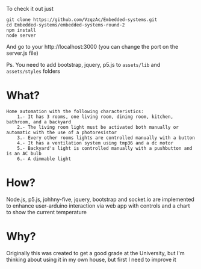 

To check it out just
```
git clone https://github.com/VzqzAc/Embedded-systems.git
cd Embedded-systems/embedded-systems-round-2
npm install
node server
```
And go to your http://localhost:3000 (you can change the port on the server.js file)

Ps. You need to add bootstrap, jquery, p5.js to `assets/lib` and `assets/styles` folders

# What?
	Home automation with the following characteristics:
		1.- It has 3 rooms, one living room, dining room, kitchen, bathroom, and a backyard
		2.- The living room light must be activated both manually or automatic with the use of a photoresistor
		3.- Every other rooms lights are controlled manually with a button
		4.- It has a ventilation system using tmp36 and a dc motor
		5.- Backyard's light is controlled manually with a pushbutton and is an AC bulb
		6.- A dimmable light

# How?
Node.js, p5.js, johhny-five, jquery, bootstrap and socket.io are implemented to enhance user-arduino interaction via
web app with controls and a chart to show the current temperature

# Why?
Originally this was created to get a good grade at the University, but I'm thinking about using it in my own house, but first I need to improve it